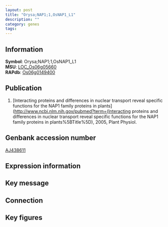 ```yaml
---
layout: post
title: "Orysa;NAP1;1,OsNAP1_L1"
description: ""
category: genes
tags: 
---
```


## Information
__Symbol__: Orysa;NAP1;1,OsNAP1_L1  
__MSU__: [LOC_Os06g05660](http://rice.plantbiology.msu.edu/cgi-bin/ORF_infopage.cgi?orf=LOC_Os06g05660)  
__RAPdb__: [Os06g0149400](http://rapdb.dna.affrc.go.jp/viewer/gbrowse_details/irgsp1?name=Os06g0149400)  

## Publication
1. [Interacting proteins and differences in nuclear transport reveal specific functions for the NAP1 family proteins in plants](http://www.ncbi.nlm.nih.gov/pubmed?term=(Interacting proteins and differences in nuclear transport reveal specific functions for the NAP1 family proteins in plants%5BTitle%5D), 2005, Plant Physiol.

## Genbank accession number
[AJ438611](http://www.ncbi.nlm.nih.gov/nuccore/AJ438611)

## Expression information

## Key message

## Connection

## Key figures


